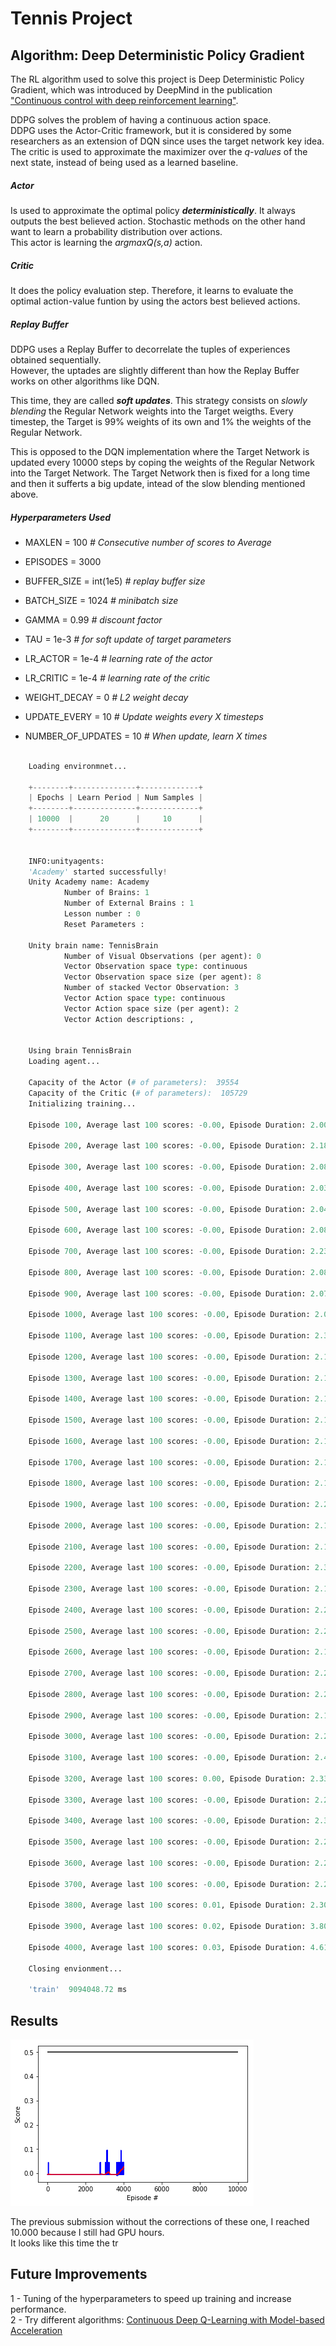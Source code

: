 
# Tennis Project


## Algorithm: Deep Deterministic Policy Gradient
The RL algorithm used to solve this project is Deep Deterministic Policy Gradient, which was introduced by DeepMind in the publication ["Continuous control with deep reinforcement learning"][paper].  

DDPG solves the problem of having a continuous action space.  
DDPG uses the Actor-Critic framework, but it is considered by some researchers as an extension of DQN since uses the target network key idea. The critic is used to approximate the maximizer over the *q-values* of the next state, instead of being used as a learned baseline.   

##### Actor
Is used to approximate the optimal policy ***deterministically***. It always outputs the best believed action. Stochastic methods on the other hand want to learn a probability distribution over actions.  
This actor is learning the *argmaxQ(s,a)* action.

##### Critic
It does the policy evaluation step. Therefore, it learns to evaluate the optimal action-value funtion by using the actors best believed actions.  

##### Replay Buffer
DDPG uses a Replay Buffer to decorrelate the tuples of experiences obtained sequentially.  
However, the uptades are slightly different than how the Replay Buffer works on other algorithms like DQN.  

This time, they are called ***soft updates***. 
This strategy consists on *slowly blending* the Regular Network weights into the Target weigths. Every timestep, the Target is 99% weights of its own and 1% the weights of the Regular Network.

This is opposed to the DQN implementation where the Target Network is updated every 10000 steps by coping the weights of the Regular Network into the Target Network. The Target Network then is fixed for a long time and then it sufferts a big update, intead of the slow blending mentioned above.


##### Hyperparameters Used
- MAXLEN = 100 *# Consecutive number of scores to Average*
- EPISODES = 3000
- BUFFER_SIZE = int(1e5)  *# replay buffer size*
- BATCH_SIZE = 1024       *# minibatch size*
- GAMMA = 0.99            *# discount factor*
- TAU = 1e-3              *# for soft update of target parameters*
- LR_ACTOR = 1e-4         *# learning rate of the actor*
- LR_CRITIC = 1e-4        *# learning rate of the critic*
- WEIGHT_DECAY = 0        *# L2 weight decay*

- UPDATE_EVERY = 10       *# Update weights every X timesteps*
- NUMBER_OF_UPDATES = 10  *# When update, learn X times*


```python

    Loading environmnet...
    
    +--------+--------------+-------------+
    | Epochs | Learn Period | Num Samples |
    +--------+--------------+-------------+
    | 10000  |      20      |     10      |
    +--------+--------------+-------------+


    INFO:unityagents:
    'Academy' started successfully!
    Unity Academy name: Academy
            Number of Brains: 1
            Number of External Brains : 1
            Lesson number : 0
            Reset Parameters :
    		
    Unity brain name: TennisBrain
            Number of Visual Observations (per agent): 0
            Vector Observation space type: continuous
            Vector Observation space size (per agent): 8
            Number of stacked Vector Observation: 3
            Vector Action space type: continuous
            Vector Action space size (per agent): 2
            Vector Action descriptions: , 


    Using brain TennisBrain
    Loading agent...
    
    Capacity of the Actor (# of parameters):  39554
    Capacity of the Critic (# of parameters):  105729
    Initializing training...
    
    Episode 100, Average last 100 scores: -0.00, Episode Duration: 2.00, 
    
    Episode 200, Average last 100 scores: -0.00, Episode Duration: 2.18, 
    
    Episode 300, Average last 100 scores: -0.00, Episode Duration: 2.08, 
    
    Episode 400, Average last 100 scores: -0.00, Episode Duration: 2.03, 
    
    Episode 500, Average last 100 scores: -0.00, Episode Duration: 2.04, 
    
    Episode 600, Average last 100 scores: -0.00, Episode Duration: 2.08, 
    
    Episode 700, Average last 100 scores: -0.00, Episode Duration: 2.23, 
    
    Episode 800, Average last 100 scores: -0.00, Episode Duration: 2.08, 
    
    Episode 900, Average last 100 scores: -0.00, Episode Duration: 2.07, 
    
    Episode 1000, Average last 100 scores: -0.00, Episode Duration: 2.08, 
    
    Episode 1100, Average last 100 scores: -0.00, Episode Duration: 2.35, 
    
    Episode 1200, Average last 100 scores: -0.00, Episode Duration: 2.12, 
    
    Episode 1300, Average last 100 scores: -0.00, Episode Duration: 2.16, 
    
    Episode 1400, Average last 100 scores: -0.00, Episode Duration: 2.15, 
    
    Episode 1500, Average last 100 scores: -0.00, Episode Duration: 2.14, 
    
    Episode 1600, Average last 100 scores: -0.00, Episode Duration: 2.17, 
    
    Episode 1700, Average last 100 scores: -0.00, Episode Duration: 2.12, 
    
    Episode 1800, Average last 100 scores: -0.00, Episode Duration: 2.13, 
    
    Episode 1900, Average last 100 scores: -0.00, Episode Duration: 2.20, 
    
    Episode 2000, Average last 100 scores: -0.00, Episode Duration: 2.16, 
    
    Episode 2100, Average last 100 scores: -0.00, Episode Duration: 2.17, 
    
    Episode 2200, Average last 100 scores: -0.00, Episode Duration: 2.38, 
    
    Episode 2300, Average last 100 scores: -0.00, Episode Duration: 2.18, 
    
    Episode 2400, Average last 100 scores: -0.00, Episode Duration: 2.25, 
    
    Episode 2500, Average last 100 scores: -0.00, Episode Duration: 2.20, 
    
    Episode 2600, Average last 100 scores: -0.00, Episode Duration: 2.19, 
    
    Episode 2700, Average last 100 scores: -0.00, Episode Duration: 2.28, 
    
    Episode 2800, Average last 100 scores: -0.00, Episode Duration: 2.22, 
    
    Episode 2900, Average last 100 scores: -0.00, Episode Duration: 2.19, 
    
    Episode 3000, Average last 100 scores: -0.00, Episode Duration: 2.27, 
    
    Episode 3100, Average last 100 scores: -0.00, Episode Duration: 2.42, 
    
    Episode 3200, Average last 100 scores: 0.00, Episode Duration: 2.33, 
    
    Episode 3300, Average last 100 scores: -0.00, Episode Duration: 2.25, 
    
    Episode 3400, Average last 100 scores: -0.00, Episode Duration: 2.36, 
    
    Episode 3500, Average last 100 scores: -0.00, Episode Duration: 2.25, 
    
    Episode 3600, Average last 100 scores: -0.00, Episode Duration: 2.27, 
    
    Episode 3700, Average last 100 scores: -0.00, Episode Duration: 2.29, 
    
    Episode 3800, Average last 100 scores: 0.01, Episode Duration: 2.30, 
    
    Episode 3900, Average last 100 scores: 0.02, Episode Duration: 3.80, 
    
    Episode 4000, Average last 100 scores: 0.03, Episode Duration: 4.61, 
    
    Closing envionment...
    
    'train'  9094048.72 ms
```    


## Results 

![png](output_12_0.png)

The previous submission without the corrections of these one, I reached 10.000 because I still had GPU hours.  
It looks like this time the tr


## Future Improvements  

1 - Tuning of the hyperparameters to speed up training and increase performance.  
2 - Try different algorithms:
  [Continuous Deep Q-Learning with Model-based Acceleration][2] 

[paper]: https://arxiv.org/abs/1509.02971
[2]: https://arxiv.org/abs/1603.00748
